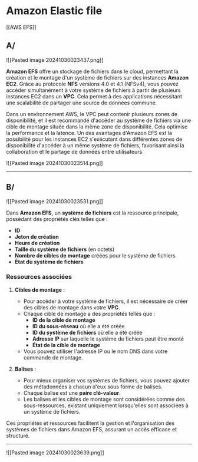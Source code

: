 # Amazon Elastic file

[[AWS EFS]]


## A/

![[Pasted image 20241030023437.png]]

**Amazon EFS** offre un stockage de fichiers dans le cloud, permettant la création et le montage d'un système de fichiers sur des instances **Amazon EC2**. Grâce au protocole **NFS** versions 4.0 et 4.1 (NFSv4), vous pouvez accéder simultanément à votre système de fichiers à partir de plusieurs instances EC2 dans un **VPC**. Cela permet à des applications nécessitant une scalabilité de partager une source de données commune.

Dans un environnement AWS, le VPC peut contenir plusieurs zones de disponibilité, et il est recommandé d'accéder au système de fichiers via une cible de montage située dans la même zone de disponibilité. Cela optimise la performance et la latence. Un des avantages d'Amazon EFS est la possibilité pour les instances EC2 s'exécutant dans différentes zones de disponibilité d'accéder à un même système de fichiers, favorisant ainsi la collaboration et le partage de données entre utilisateurs.


![[Pasted image 20241030023514.png]]



--------------------------------------------------------------------------


## B/

![[Pasted image 20241030023531.png]]

Dans **Amazon EFS**, un **système de fichiers** est la ressource principale, possédant des propriétés clés telles que :

- **ID**
- **Jeton de création**
- **Heure de création**
- **Taille du système de fichiers** (en octets)
- **Nombre de cibles de montage** créées pour le système de fichiers
- **État du système de fichiers**

### Ressources associées

1. **Cibles de montage** :
   - Pour accéder à votre système de fichiers, il est nécessaire de créer des cibles de montage dans votre **VPC**. 
   - Chaque cible de montage a des propriétés telles que :
     - **ID de la cible de montage**
     - **ID du sous-réseau** où elle a été créée
     - **ID du système de fichiers** où elle a été créée
     - **Adresse IP** sur laquelle le système de fichiers peut être monté
     - **État de la cible de montage**
   - Vous pouvez utiliser l'adresse IP ou le nom DNS dans votre commande de montage.

2. **Balises** :
   - Pour mieux organiser vos systèmes de fichiers, vous pouvez ajouter des métadonnées à chacun d'eux sous forme de balises. 
   - Chaque balise est une **paire clé-valeur**.
   - Les balises et les cibles de montage sont considérées comme des sous-ressources, existant uniquement lorsqu'elles sont associées à un système de fichiers.

Ces propriétés et ressources facilitent la gestion et l'organisation des systèmes de fichiers dans Amazon EFS, assurant un accès efficace et structuré.




--------------------------------------------------------------------------



![[Pasted image 20241030023639.png]]

